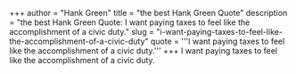 +++
author = "Hank Green"
title = "the best Hank Green Quote"
description = "the best Hank Green Quote: I want paying taxes to feel like the accomplishment of a civic duty."
slug = "i-want-paying-taxes-to-feel-like-the-accomplishment-of-a-civic-duty"
quote = '''I want paying taxes to feel like the accomplishment of a civic duty.'''
+++
I want paying taxes to feel like the accomplishment of a civic duty.
